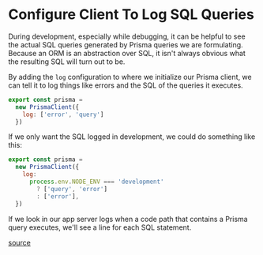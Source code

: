 # Configure Client To Log SQL Queries

During development, especially while debugging, it can be helpful to see the
actual SQL queries generated by Prisma queries we are formulating. Because an
ORM is an abstraction over SQL, it isn't always obvious what the resulting SQL
will turn out to be.

By adding the `log` configuration to where we initialize our Prisma client, we
can tell it to log things like errors and the SQL of the queries it executes.

```javascript
export const prisma =
  new PrismaClient({
    log: ['error', 'query']
  })
```

If we only want the SQL logged in development, we could do something like this:

```javascript
export const prisma =
  new PrismaClient({
    log:
      process.env.NODE_ENV === 'development'
        ? ['query', 'error']
        : ['error'],
  })
```

If we look in our app server logs when a code path that contains a Prisma query
executes, we'll see a line for each SQL statement.

[source](https://github.com/prisma/prisma/discussions/3967)
